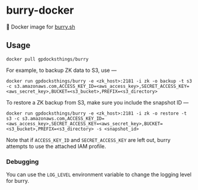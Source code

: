 # burry-docker
🐳 Docker image for [burry.sh](https://github.com/mhausenblas/burry.sh)

## Usage

```
docker pull gpdocksthings/burry
```

For example, to backup ZK data to S3, use —

```
docker run gpdocksthings/burry -e <zk_host>:2181 -i zk -o backup -t s3 -c s3.amazonaws.com,ACCESS_KEY_ID=<aws_access_key>,SECRET_ACCESS_KEY=<aws_secret_key>,BUCKET=<s3_bucket>,PREFIX=<s3_directory>
```

To restore a ZK backup from S3, make sure you include the snapshot ID —

```
docker run gpdocksthings/burry -e <zk_host>:2181 -i zk -o restore -t s3 -c s3.amazonaws.com,ACCESS_KEY_ID=<aws_access_key>,SECRET_ACCESS_KEY=<aws_secret_key>,BUCKET=<s3_bucket>,PREFIX=<s3_directory> -s <snapshot_id>
```

Note that if `ACCESS_KEY_ID` and `SECRET_ACCESS_KEY` are left out, burry attempts to use the attached IAM profile.

### Debugging

You can use the `LOG_LEVEL` environment variable to change the logging level for burry.
